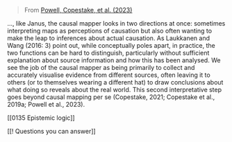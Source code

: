

> From [Powell, Copestake, et al. (2023)]()


..., like Janus, the causal mapper looks in two directions at once: sometimes interpreting maps as perceptions of causation but also often wanting to make the leap to inferences about actual causation. As Laukkanen and Wang (2016: 3) point out, while conceptually poles apart, in practice, the two functions can be hard to distinguish, particularly without sufficient explanation about source information and how this has been analysed. We see the job of the causal mapper as being primarily to collect and accurately visualise evidence from different sources, often leaving it to others (or to themselves wearing a different hat) to draw conclusions about what doing so reveals about the real world. This second interpretative step goes beyond causal mapping per se (Copestake, 2021; Copestake et al., 2019a; Powell et al., 2023).

[[0135 Epistemic logic]]

[[! Questions you can answer]]